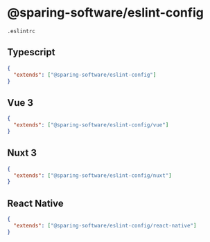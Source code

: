 # @sparing-software/eslint-config

`.eslintrc`

## Typescript

```json
{
  "extends": ["@sparing-software/eslint-config"]
}
```

## Vue 3

```json
{
  "extends": ["@sparing-software/eslint-config/vue"]
}
```

## Nuxt 3

```json
{
  "extends": ["@sparing-software/eslint-config/nuxt"]
}
```

## React Native

```json
{
  "extends": ["@sparing-software/eslint-config/react-native"]
}
```
